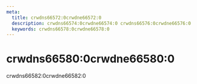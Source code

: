 ```yaml
---
meta:
  title: crwdns66572:0crwdne66572:0
  description: crwdns66574:0crwdne66574:0 crwdns66576:0crwdne66576:0
  keywords: crwdns66578:0crwdne66578:0
---
```


# crwdns66580:0crwdne66580:0
crwdns66582:0crwdne66582:0

<entry-ad />

<backmatter />
